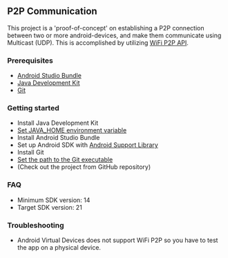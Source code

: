 ## P2P Communication
This project is a 'proof-of-concept' on establishing a P2P connection between two or more android-devices, and make them communicate using Multicast (UDP). This is accomplished by utilizing [WiFi P2P API](http://developer.android.com/guide/topics/connectivity/wifip2p.html).

### Prerequisites
 - [Android Studio Bundle](http://developer.android.com/sdk/index.html#)
 - [Java Development Kit](http://www.oracle.com/technetwork/java/javase/downloads/index.html)
 - [Git](http://git-scm.com/downloads)

### Getting started
- Install Java Development Kit
- [Set JAVA_HOME environment variable](https://github.com/bouvet-bergen/p2pcommunication/wiki/Set-JAVA_HOME-environment-variable)
- Install Android Studio Bundle
- Set up Android SDK with [Android Support Library](https://developer.android.com/tools/support-library/setup.html)
- Install Git
- [Set the path to the Git executable](https://github.com/bouvet-bergen/p2pcommunication/wiki/Set-git-executable-path)
- (Check out the project from GitHub repository)

### FAQ
- Minimum SDK version: 14
- Target SDK version: 21

### Troubleshooting
- Android Virtual Devices does not support WiFi P2P so you have to test the app on a physical device.


